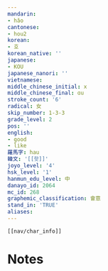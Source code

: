 ```yaml
---
mandarin:
- hǎo
cantonese:
- hou2
korean:
- 호
korean_native: ''
japanese:
- KOU
japanese_nanori: ''
vietnamese:
middle_chinese_initial: x
middle_chinese_final: ɑu
stroke_count: '6'
radical: 女
skip_number: 1-3-3
grade_level: 2
pos: ''
english:
- good
- like
羅馬字: hau
韓文: '[[핫]]'
joyo_level: '4'
hsk_level: '1'
hanmun_edu_level: 中
danayo_id: 2064
mc_id: 268
graphemic_classification: 會意
stand_in: 'TRUE'
aliases:
---
```

```meta-bind-embed
[[nav/char_info]]
```

# Notes
